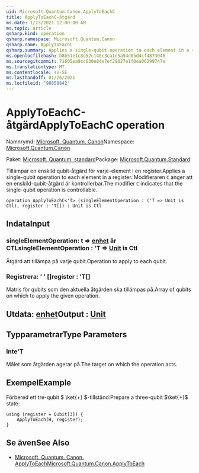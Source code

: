 ```yaml
---
uid: Microsoft.Quantum.Canon.ApplyToEachC
title: ApplyToEachC-åtgärd
ms.date: 1/23/2021 12:00:00 AM
ms.topic: article
qsharp.kind: operation
qsharp.namespace: Microsoft.Quantum.Canon
qsharp.name: ApplyToEachC
qsharp.summary: Applies a single-qubit operation to each element in a register. The modifier `C` indicates that the single-qubit operation is controllable.
ms.openlocfilehash: b8b51e1c8d52c140c3ca1e5a54d0bd4cf4873046
ms.sourcegitcommit: 71605ea9cc630e84e7ef29027e1f0ea06299747e
ms.translationtype: MT
ms.contentlocale: sv-SE
ms.lasthandoff: 01/26/2021
ms.locfileid: "98850842"
---
```

# <a name="applytoeachc-operation"></a><span data-ttu-id="680ff-102">ApplyToEachC-åtgärd</span><span class="sxs-lookup"><span data-stu-id="680ff-102">ApplyToEachC operation</span></span>

<span data-ttu-id="680ff-103">Namnrymd: [Microsoft. Quantum. Canon](xref:Microsoft.Quantum.Canon)</span><span class="sxs-lookup"><span data-stu-id="680ff-103">Namespace: [Microsoft.Quantum.Canon](xref:Microsoft.Quantum.Canon)</span></span>

<span data-ttu-id="680ff-104">Paket: [Microsoft. Quantum. standard](https://nuget.org/packages/Microsoft.Quantum.Standard)</span><span class="sxs-lookup"><span data-stu-id="680ff-104">Package: [Microsoft.Quantum.Standard](https://nuget.org/packages/Microsoft.Quantum.Standard)</span></span>


<span data-ttu-id="680ff-105">Tillämpar en enskild qubit-åtgärd för varje-element i en register.</span><span class="sxs-lookup"><span data-stu-id="680ff-105">Applies a single-qubit operation to each element in a register.</span></span>
<span data-ttu-id="680ff-106">Modifieraren `C` anger att en enskild-qubit-åtgärd är kontrollerbar.</span><span class="sxs-lookup"><span data-stu-id="680ff-106">The modifier `C` indicates that the single-qubit operation is controllable.</span></span>

```qsharp
operation ApplyToEachC<'T> (singleElementOperation : ('T => Unit is Ctl), register : 'T[]) : Unit is Ctl
```


## <a name="input"></a><span data-ttu-id="680ff-107">Indata</span><span class="sxs-lookup"><span data-stu-id="680ff-107">Input</span></span>

### <a name="singleelementoperation--t--unit--is-ctl"></a><span data-ttu-id="680ff-108">singleElementOperation: t => [enhet](xref:microsoft.quantum.lang-ref.unit)  är CTL</span><span class="sxs-lookup"><span data-stu-id="680ff-108">singleElementOperation : 'T => [Unit](xref:microsoft.quantum.lang-ref.unit)  is Ctl</span></span>

<span data-ttu-id="680ff-109">Åtgärd att tillämpa på varje qubit.</span><span class="sxs-lookup"><span data-stu-id="680ff-109">Operation to apply to each qubit.</span></span>


### <a name="register--t"></a><span data-ttu-id="680ff-110">Registrera: ' ' []</span><span class="sxs-lookup"><span data-stu-id="680ff-110">register : 'T[]</span></span>

<span data-ttu-id="680ff-111">Matris för qubits som den aktuella åtgärden ska tillämpas på.</span><span class="sxs-lookup"><span data-stu-id="680ff-111">Array of qubits on which to apply the given operation.</span></span>



## <a name="output--unit"></a><span data-ttu-id="680ff-112">Utdata: [enhet](xref:microsoft.quantum.lang-ref.unit)</span><span class="sxs-lookup"><span data-stu-id="680ff-112">Output : [Unit](xref:microsoft.quantum.lang-ref.unit)</span></span>



## <a name="type-parameters"></a><span data-ttu-id="680ff-113">Typparametrar</span><span class="sxs-lookup"><span data-stu-id="680ff-113">Type Parameters</span></span>

### <a name="t"></a><span data-ttu-id="680ff-114">Inte</span><span class="sxs-lookup"><span data-stu-id="680ff-114">'T</span></span>

<span data-ttu-id="680ff-115">Målet som åtgärden agerar på.</span><span class="sxs-lookup"><span data-stu-id="680ff-115">The target on which the operation acts.</span></span>

## <a name="example"></a><span data-ttu-id="680ff-116">Exempel</span><span class="sxs-lookup"><span data-stu-id="680ff-116">Example</span></span>

<span data-ttu-id="680ff-117">Förbered ett tre-qubit $ \ket{+} $-tillstånd:</span><span class="sxs-lookup"><span data-stu-id="680ff-117">Prepare a three-qubit $\ket{+}$ state:</span></span>

```qsharp
using (register = Qubit[3]) {
    ApplyToEach(H, register);
}
```

## <a name="see-also"></a><span data-ttu-id="680ff-118">Se även</span><span class="sxs-lookup"><span data-stu-id="680ff-118">See Also</span></span>

- [<span data-ttu-id="680ff-119">Microsoft. Quantum. Canon. ApplyToEach</span><span class="sxs-lookup"><span data-stu-id="680ff-119">Microsoft.Quantum.Canon.ApplyToEach</span></span>](xref:Microsoft.Quantum.Canon.ApplyToEach)